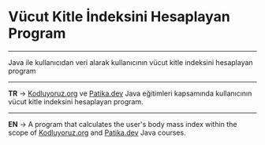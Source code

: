 # Vücut Kitle İndeksini Hesaplayan Program
***
Java ile kullanıcıdan veri alarak kullanıcının vücut kitle indeksini hesaplayan program
***
**TR** -> [Kodluyoruz.org](www.kodluyoruz.org) ve [Patika.dev](app.patika.dev) Java eğitimleri kapsamında kullanıcının vücut kitle indeksini hesaplayan program.
***
**EN** -> A program that calculates the user's body mass index within the scope of [Kodluyoruz.org](www.kodluyoruz.org) and [Patika.dev](app.patika.dev) Java courses.